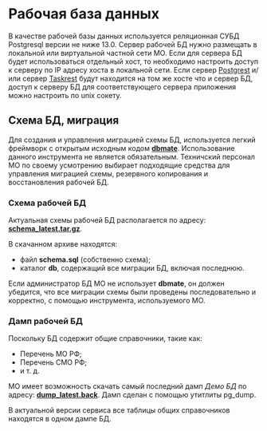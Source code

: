 # Рабочая база данных

В качестве рабочей базы данных используется реляционная СУБД Postgresql версии не ниже 13.0.
Сервер рабочей БД нужно размещать в локальной или виртуальной частной сети МО.
Если для сервера БД будет использоваться отдельный хост, то необходимо настроить доступ к
серверу по IP адресу хоста в локальной сети. Если сервер [Postgrest](./pg_rest.md) и/или
сервер [Taskrest](./task_rest.md) будут находится на том же хосте что и сервер БД, доступ к
серверу БД для соответствующего сервера приложения можно настроить по unix сокету.

## Схема БД, миграция

Для создания и управления миграцией схемы БД, используется легкий фреймворк с открытым
исходным кодом <a href="https://github.com/amacneil/dbmate/releases" target=_blank>__dbmate__</a>.
Использование данного инструмента не является обязательным. Техничский персонал МО по
своему усмотрению выбирает подходящие средства для управления миграцией схемы, резервного
копирования и восстановления рабочей БД.

### Схема рабочей БД

Актуальная схемы рабочей БД располагается по адресу:
<a href="https://taskrest.omslite.site/utils/file/db/schema/schema_latest.tar.gz">__schema_latest.tar.gz__</a>.

В скачанном архиве находятся:

- файл __schema.sql__ (собственно схема);
- каталог __db__, содержащий все миграции БД, включая последнюю.

Если администратор БД МО не использует __dbmate__, он должен убедится, что все миграции
схемы были проведены последовательно и корректно, с помощью инструмента, используемого МО.

### Дамп рабочей БД

Поскольку БД содержит общие справочники, такие как:

- Перечень МО РФ;
- Перечень СМО РФ;
- и т. д.

МО имеет возможность скачать самый последний дамп _Демо БД_ по адресу:
<a href="https://taskrest.omslite.site/utils/file/db/dump/dump_latest.back">__dump_latest.back__</a>. Дамп сделан с помощью утитлиты pg_dump.

В актуальной версии сервиса все таблицы общих справочников находятся в одном дампе БД.
